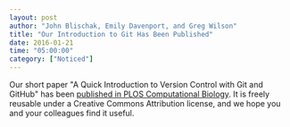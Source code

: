 ```yaml
---
layout: post
author: "John Blischak, Emily Davenport, and Greg Wilson"
title: "Our Introduction to Git Has Been Published"
date: 2016-01-21
time: "05:00:00"
category: ["Noticed"]
---
```

Our short paper
"A Quick Introduction to Version Control with Git and GitHub"
has been [published in PLOS Computational Biology](http://journals.plos.org/ploscompbiol/article?id=10.1371/journal.pcbi.1004668).
It is freely reusable under a Creative Commons Attribution license,
and we hope you and your colleagues find it useful.
